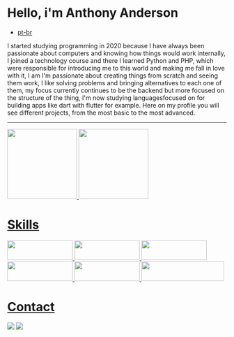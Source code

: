 # Hello, i'm Anthony Anderson 

- [pt-br](./pt-br.md)

I started studying programming in 2020 because I have always been passionate about computers and knowing how things would work internally, I joined a technology course and there I learned Python and PHP, which were responsible for introducing me to this world and making me fall in love with it, I am I'm passionate about creating things from scratch and seeing them work, I like solving problems and bringing alternatives to each one of them, my focus currently continues to be the backend but more focused on the structure of the thing, I'm now studying languages ​​focused on for building apps like dart with flutter for example. Here on my profile you will see different projects, from the most basic to the most advanced.

<hr>

<a href="https://github.com/Anthony17DEV">
  <img height="160em" src="https://github-readme-stats-gb9t.vercel.app/api?username=Anthony17DEV&show_icons=true&hide_border=true&theme=github_dark&include_all_commits=true&count_private=true"/>
  <img height="160em" src="https://github-readme-stats-gb9t.vercel.app/api/top-langs/?username=Anthony17DEV&layout=compact&hide_border=true&show_icons=true&langs_count=6&theme=github_dark&hide=cmake,c,scss,html,c%2B%2B,jupyter%20notebook"/>
</div>

# Skills
<div>
<img src="https://img.shields.io/badge/HTML5-E34F26?style=for-the-badge&logo=html5&logoColor=white"  width="150em" height="45em"/>
<img src="https://img.shields.io/badge/Python-FFD43B?style=for-the-badge&logo=python&logoColor=blue" width="150em" height="45em"/>
<img src="https://img.shields.io/badge/Dart-0175C2?style=for-the-badge&logo=dart&logoColor=white" width="150em" height="45em"/> 
<img src="https://img.shields.io/badge/PHP-777BB4?style=for-the-badge&logo=php&logoColor=white" width="150em" height="45em"/>
<img src="https://img.shields.io/badge/Flutter-02569B?style=for-the-badge&logo=flutter&logoColor=white" width="150em" height="45em"/>
<img src="https://img.shields.io/badge/React_Native-20232A?style=for-the-badge&logo=react&logoColor=61DAFB" width="190em" height="45em"/>
</div>

# Contact
<div>
  <a href = "mailto:airanthony17@gmail.com"><img src="https://img.shields.io/badge/-Gmail-%23333?style=for-the-badge&logo=gmail&logoColor=white" target="_blank"></a>
  <a href="https://www.linkedin.com/in/anthony-anderson-46896a246/" target="_blank"><img src="https://img.shields.io/badge/-LinkedIn-%230077B5?style=for-the-badge&logo=linkedin&logoColor=white" target="_blank"></a> 
</div>
